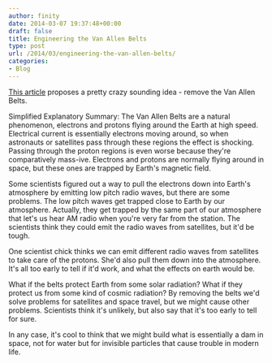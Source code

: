 ```yaml
---
author: finity
date: 2014-03-07 19:37:48+00:00
draft: false
title: Engineering the Van Allen Belts
type: post
url: /2014/03/engineering-the-van-allen-belts/
categories:
- Blog
---
```


[This article](http://spectrum.ieee.org/aerospace/astrophysics/hacking-the-van-allen-belts/?utm_source=techalert&utm_medium=email&utm_campaign=030614) proposes a pretty crazy sounding idea - remove the Van Allen Belts.

Simplified Explanatory Summary:
The Van Allen Belts are a natural phenomenon, electrons and protons flying around the Earth at high speed.  Electrical current is essentially electrons moving around, so when astronauts or satellites pass through these regions the effect is shocking.  Passing through the proton regions is even worse because they're comparatively mass-ive.  Electrons and protons are normally flying around in space, but these ones are trapped by Earth's magnetic field.

Some scientists figured out a way to pull the electrons down into Earth's atmosphere by emitting low pitch radio waves, but there are some problems.  The low pitch waves get trapped close to Earth by our atmosphere.  Actually, they get trapped by the same part of our atmosphere that let's us hear AM radio when you're very far from the station.  The scientists think they could emit the radio waves from satellites, but it'd be tough.

One scientist chick thinks we can emit different radio waves from satellites to take care of the protons.  She'd also pull them down into the atmosphere.  It's all too early to tell if it'd work, and what the effects on earth would be.

What if the belts protect Earth from some solar radiation?  What if they protect us from some kind of cosmic radiation?  By removing the belts we'd solve problems for satellites and space travel, but we might cause other problems.  Scientists think it's unlikely, but also say that it's too early to tell for sure.

In any case, it's cool to think that we might build what is essentially a dam in space, not for water but for invisible particles that cause trouble in modern life.
